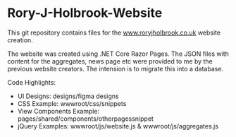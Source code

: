 # Rory-J-Holbrook-Website

This git repository contains files for the www.roryjholbrook.co.uk website creation.

The website was created using .NET Core Razor Pages. The JSON files with content for the aggregates, news page etc were provided to me by the previous website creators. The intension is to migrate this into a database.

Code Highlights:
- UI Designs: designs/figma designs
- CSS Example: wwwroot/css/snippets
- View Components Example: pages/shared/components/otherpagessnippet
- jQuery Examples: wwwroot/js/website.js & wwwroot/js/aggregates.js
